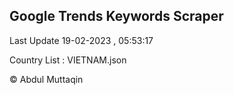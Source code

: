 

## Google Trends Keywords Scraper 
 
Last Update 19-02-2023 , 05:53:17

Country List :
VIETNAM.json



© Abdul Muttaqin 

